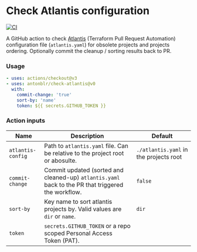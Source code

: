 # Check Atlantis configuration

[![CI](https://github.com/antonblr/check-atlantis/actions/workflows/test.yml/badge.svg?branch=main)](https://github.com/antonblr/check-atlantis/actions/workflows/test.yml?query=branch:main)

A GitHub action to check [Atlantis](https://www.runatlantis.io/) (Terraform Pull Request Automation) configuration file (`atlantis.yaml`) for obsolete projects and projects ordering. Optionally commit the cleanup / sorting results back to PR.

### Usage

```yaml
- uses: actions/checkout@v3
- uses: antonblr/check-atlantis@v0
  with:
    commit-change: 'true'
    sort-by: 'name'
    token: ${{ secrets.GITHUB_TOKEN }}
```


### Action inputs

| Name              | Description                                                                                        | Default                                |
|-------------------|----------------------------------------------------------------------------------------------------|----------------------------------------|
| `atlantis-config` | Path to `atlantis.yaml` file. Can be relative to the project root or abosulte.                     | `./atlantis.yaml` in the projects root |
| `commit-change`   | Commit updated (sorted and cleaned-up) `atlantis.yaml` back to the PR that triggered the workflow. | `false`                                |
| `sort-by`         | Key name to sort atlantis projects by. Valid values are `dir` or `name`.                           | `dir`                                  |
| `token`           | `secrets.GITHUB_TOKEN` or a repo scoped Personal Access Token (PAT).                               |             |
